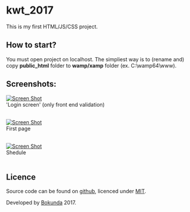 # kwt_2017
This is my first HTML/JS/CSS project.

## How to start? ##
You must open project on localhost. The simpliest way is to (rename and) copy **public_html** folder to **wamp/xamp** folder (ex. C:\wamp64\www).

## Screenshots:

[![Screen Shot](https://i.imgur.com/m2WilC3.png)](#)<br>
'Login screen' (only front end validation)<br><br>

[![Screen Shot](https://i.imgur.com/wTBTCgj.png)](#)<br>
First page<br><br>

[![Screen Shot](https://i.imgur.com/XUcTpk7.png)](#)<br>
Shedule<br><br>


## Licence

Source code can be found on [github](https://github.com/georgeOsdDev/markdown-edit), licenced under [MIT](http://opensource.org/licenses/mit-license.php).

Developed by [Bokunda](#) 
2017.
